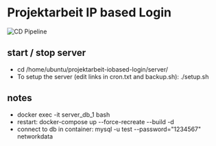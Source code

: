 # Projektarbeit IP based Login
![CD Pipeline](https://github.com/SiggiSigmann/projektarbeit-iobased-login/workflows/CD/badge.svg)

## start / stop server
* cd /home/ubuntu/projektarbeit-iobased-login/server/
* To setup the server (edit links in cron.txt and backup.sh): ./setup.sh

## notes
* docker exec -it server_db_1 bash
* restart: docker-compose up --force-recreate --build -d
* connect to db in container: mysql -u test --password="1234567" networkdata
